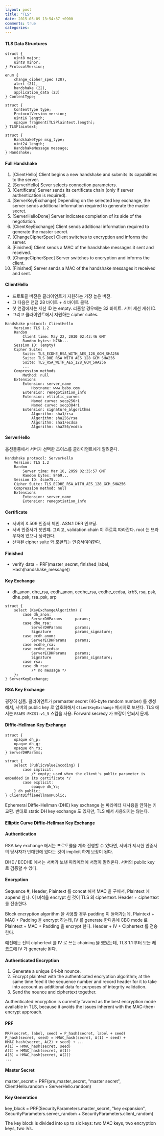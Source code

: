 ```yaml
---
layout: post
title: "TLS"
date: 2015-05-09 13:54:37 +0900
comments: true
categories: 
---
```


#### TLS Data Structures

```
struct {
    uint8 major;
    uint8 minor;
} ProtocolVersion;

enum {
    change_cipher_spec (20),
    alert (21),
    handshake (22),
    application_data (23)
} ContentType;

struct {
    ContentType type;
    ProtocolVersion version;
    uint16 length;
    opaque fragment[TLSPlaintext.length];
} TLSPlaintext;

struct {
    HandshakeType msg_type;
    uint24 length;
    HandshakeMessage message;
} Handshake;
```

#### Full Handshake

1. [ClientHello] Client begins a new handshake and submits its capabilities to the server.
2. [ServerHello] Sever selects connection parameters.
3. [Certificate] Server sends its certificate chain (only if server authentication is required).
4. [ServerKeyExchange] Depending on the selected key exchange, the server sends additional information required to generate the master secret.
5. [ServerHelloDone] Server indicates completion of its side of the negotiation.
6. [ClientKeyExchange] Client sends additional information required to generate the master secret. 
7. [ChangeCipherSpec] Client switches to encryption and informs the server.
8. [Finished] Client sends a MAC of the handshake messages it sent and received.
9. [ChangeCipherSpec] Server switches to encryption and informs the client.
10. [Finished] Server sends a MAC of the handshake messages it received and sent.

#### ClientHello

* 프로토콜 버전은 클라이언트가 지원하는 가장 높은 버전.
* 그 다음은 랜덤 28 바이트 + 4 바이트 클락.
* 첫 연결에서는 세션 ID 는 empty. 리쥼할 경우에는 32 바이트. 서버 세션 캐쉬 ID.
* 그리고 클라이언트에서 지원하는 cipher suites.

```
Handshake protocol: ClientHello
    Version: TLS 1.2
    Random
        Client time: May 22, 2030 02:43:46 GMT
        Random bytes: b76b...
    Session ID: (empty)
    Cipher Suites
        Suite: TLS_ECDHE_RSA_WITH_AES_128_GCM_SHA256
        Suite: TLS_DHE_RSA_WITH_AES_128_GCM_SHA256
        Suite: TLS_RSA_WITH_AES_128_GCM_SHA256
        ...
    Compression methods
        Method: null
    Extensions
        Extension: server_name
            Hostname: www.babo.com
        Extension: renegotiation_info
        Extension: elliptic_curves
            Named curve: secp256r1
            Named curve: secp384r1
        Extension: signature_algorithms
            Algorithm: sha1/rsa
            Algorithm: sha256/rsa
            Algorithm: sha1/ecdsa
            Algorithm: sha256/ecdsa
```

#### ServerHello

옵션들중에서 서버가 선택한 초이스를 클라이언트에게 알려준다.

```
Handshake protocol: ServerHello
    Version: TLS 1.2
    Random
        Server time: Mar 10, 2059 02:35:57 GMT
        Random bytes: 8469...
    Session ID: 4cae75...
    Cipher Suite: TLS_ECDHE_RSA_WITH_AES_128_GCM_SHA256
    Compression method: null
    Extensions
        Extension: server_name
        Extension: renegotiation_info
```

#### Certificate

* 서버의 X.509 인증서 체인. ASN.1 DER 인코딩.
* 서버 인증서가 첫번쨰. 그리고, validation chain 이 주르륵 따라간다. root 는 브라우저에 있으니 생략한다.
* 선택된 cipher suite 와 호환되는 인증서여야한다.

#### Finished

* verify_data = PRF(master_secret, finished_label, Hash(handshake_message))

#### Key Exchange

* dh_anon, dhe_rsa, ecdh_anon, ecdhe_rsa, ecdhe_ecdsa, krb5, rsa, psk, dhe_psk, rsa_psk, srp

```
struct {
    select (KeyExchangeAlgorithm) {
        case dh_anon:
            ServerDHParams      params;
        case dhe_rsa:
            ServerDHParams      params;
            Signature           params_signature;
        case ecdh_anon:
            ServerECDHParams    params;
        case ecdhe_rsa:
        case ecdhe_ecdsa:
            ServerECDHParams    params;
            Signature           params_signature;
        case rsa:
        case dh_rsa:
            /* no message */
    };
} ServerKeyExchange;
```

#### RSA Key Exchange

굉장히 심플. 클라이언트가 premaster secret (46-byte random number) 를 생성해서, 서버의 public key 로 암호화해서 `ClientKeyExchange` 메시지로 보낸다. TLS 에서는 `RSAES-PKCS1-v1_5` 스킴을 사용. Forward secrecy 가 보장이 안되서 문제.

#### Diffie-Hellman Key Exchange

```
struct {
    opaque dh_p;
    opaque dh_g;
    opaque dh_Ys;
} ServerDHParams;

struct {
    select (PublicValueEncoding) {
        case implicit:
            /* empty; used when the client's public parameter is embedded in its certificate */
        case explicit:
            opaque dh_Yc;
    } dh_public;
} ClientDiffieHellmanPublic;
```

Ephemeral Diffie-Hellman (DHE) key exchange 는 파라메터 재사용을 안하는 키교환. 반대로 static DH key exchange 도 있지만, TLS 에서 사용되지는 않는다.

#### Elliptic Curve Diffie-Hellman Key Exchange

#### Authentication

RSA key exchange 에서는 프로토콜을 계속 진행할 수 있다면, 서버가 제시한 인증서의 당사자가 반대편에 있다는 것이 implicit 하게 보장이 된다.

DHE / ECDHE 에서는 서버가 보낸 파라메터에 서명이 딸려온다. 서버의 public key 로 검증할 수 있다.

#### Encryption

Sequence #, Header, Plaintext 를 concat 해서 MAC 을 구해서, Plaintext 에 append 한다. 이 녀석을 encrypt 한 것이 TLS 의 ciphertext. Header + ciphertext 를 전송한다.

Block encryption algorithm 을 사용할 경우 padding 이 들어가는데, Plaintext + MAC + Padding 을 encrypt 하는데, IV 를 generate 한다음에 CBC mode 로 Plaintext + MAC + Padding 을 encrypt 한다. Header + IV + Ciphertext 를 전송한다.

예전에는 전의 ciphertext 를 IV 로 쓰는 chaining 을 했었는데, TLS 1.1 부터 모든 레코드에 IV 가 generate 된다.

#### Authenticated Encryption

1. Generate a unique 64-bit nounce.
2. Encrypt plaintext with the authenticated encryption algorithm; at the same time feed it the sequence number and record header for it to take into account as additional data for purposes of integrity validation.
3. Send the nounce and ciphertext together.

Authenticated encryption is currently favored as the best encryption mode available in TLS, because it avoids the issues inherent with the MAC-then-encrypt approach.

#### PRF

```
PRF(secret, label, seed) = P_hash(secret, label + seed)
P_hash(secret, seed) = HMAC_hash(secret, A(1) + seed) + HMAC_hash(secret, A(2) + seed) + ...
A(1) = HMAC_hash(secret, seed)
A(2) = HMAC_hash(secret, A(1))
A(3) = HMAC_hash(secret, A(2))
...
```

#### Master Secret

master_secret = PRF(pre_master_secret, "master secret", ClientHello.random + ServerHello.random)

#### Key Generation

key_block = PRF(SecurityParameters.master_secret, "key expansion", SecurityParameters.server_random + SecurityParameters.client_random)

The key block is divided into up to six keys: two MAC keys, two encryption keys, two IVs.
